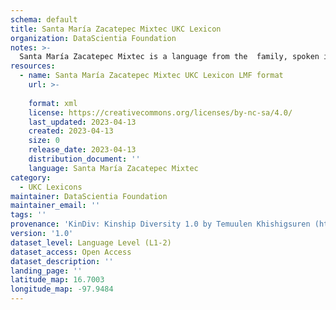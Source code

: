 ```yaml
---
schema: default
title: Santa María Zacatepec Mixtec UKC Lexicon
organization: DataScientia Foundation
notes: >-
  Santa María Zacatepec Mixtec is a language from the  family, spoken in North America. The UKC Lexicon of Santa María Zacatepec Mixtec is represented as a lexico-semantic network. It consists of words, word senses, synsets, as well as sense-level and synset-level relationships.
resources:
  - name: Santa María Zacatepec Mixtec UKC Lexicon LMF format
    url: >-
      
    format: xml
    license: https://creativecommons.org/licenses/by-nc-sa/4.0/
    last_updated: 2023-04-13
    created: 2023-04-13
    size: 0
    release_date: 2023-04-13
    distribution_document: ''
    language: Santa María Zacatepec Mixtec
category:
  - UKC Lexicons
maintainer: DataScientia Foundation
maintainer_email: ''
tags: ''
provenance: 'KinDiv: Kinship Diversity 1.0 by Temuulen Khishigsuren (http://ukc.disi.unitn.it/index.php/kinship/); Princeton WordNet 2.1 by Princeton University (https://wordnet.princeton.edu)'
version: '1.0'
dataset_level: Language Level (L1-2)
dataset_access: Open Access
dataset_description: ''
landing_page: ''
latitude_map: 16.7003
longitude_map: -97.9484
---
```

